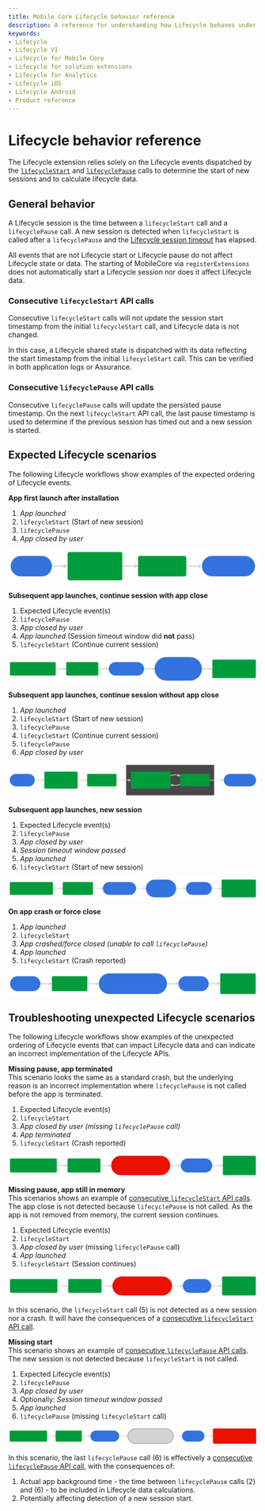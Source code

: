 ```yaml
---
title: Mobile Core Lifecycle behavior reference
description: A reference for understanding how Lifecycle behaves under different scenarios.
keywords:
- Lifecycle
- Lifecycle V1
- Lifecycle for Mobile Core
- Lifecycle for solution extensions
- Lifecycle for Analytics
- Lifecycle iOS
- Lifecycle Android
- Product reference
---
```


# Lifecycle behavior reference

The Lifecycle extension relies solely on the Lifecycle events dispatched by the [`lifecycleStart`](api-reference.md#lifecyclestart) and [`lifecyclePause`](api-reference.md#lifecyclepause) calls to determine the start of new sessions and to calculate lifecycle data.

## General behavior

A Lifecycle session is the time between a `lifecycleStart` call and a `lifecyclePause` call. A new session is detected when `lifecycleStart` is called after a `lifecyclePause` and the [Lifecycle session timeout](configuration-keys.md#lifecyclesessiontimeout) has elapsed.

All events that are not Lifecycle start or Lifecycle pause do not affect Lifecycle state or data. The starting of MobileCore via `registerExtensions` does not automatically start a Lifecycle session nor does it affect Lifecycle data.

### Consecutive `lifecycleStart` API calls

Consecutive `lifecycleStart` calls will not update the session start timestamp from the initial `lifecycleStart` call, and Lifecycle data is not changed.

<InlineAlert variant="info" slots="text"/>

In this case, a Lifecycle shared state is dispatched with its data reflecting the start timestamp from the initial `lifecycleStart` call. This can be verified in both application logs or Assurance.

### Consecutive `lifecyclePause` API calls

Consecutive `lifecyclePause` calls will update the persisted pause timestamp. On the next `lifecycleStart` API call, the last pause timestamp is used to determine if the previous session has timed out and a new session is started.

## Expected Lifecycle scenarios

The following Lifecycle workflows show examples of the expected ordering of Lifecycle events.

**App first launch after installation**

1. *App launched*
2. `lifecycleStart` (Start of new session)
3. `lifecyclePause`
4. *App closed by user*

![](./assets/android/lifecycle-first-launch.svg)

<!-- mermaid.js diagram definition
graph LR
    A(["1.<br/>App launched"])
    A ==> B("2.<br/><code>lifecycleStart</code><br>(Start of new session)")
    B ==> C(3.<br/><code>lifecyclePause</code>)
    C ==> D(["4.<br/>App closed by user"])

    classDef dashedPill fill:#d3d3d3,stroke:#000,stroke-dasharray: 5 5,color:#000;
    classDef regularPill fill:#3273de,stroke:#3273de,color:#fff;
    classDef regularBox fill:#009c3b,stroke:#009c3b,color:#fff;
    classDef incorrectBox fill:#EB1000,stroke:#EB1000,color:#fff;

    class A,D regularPill;
    class B,C regularBox;
-->

**Subsequent app launches, continue session with app close**

1. Expected Lifecycle event(s)
2. `lifecyclePause`
3. *App closed by user* 
4. *App launched* (Session timeout window did <b>not</b> pass)
5. `lifecycleStart` (Continue current session)

![](./assets/android/lifecycle-continue-session.svg)

<!-- mermaid.js diagram definition
graph LR
    A("1.<br/>Expected Lifecycle event(s)")
    A ==> B(2.<br/><code>lifecyclePause</code>)
    B ==> C(["3.<br/>App closed by user"])
    C ==> D(["4.<br/>App launched<br>(Session timeout window<br>did <b>not</b> pass)"])
    D ==> E("5.<br/><code>lifecycleStart</code><br>(Continue current session)")

    classDef dashedPill fill:#d3d3d3,stroke:#000,stroke-dasharray: 5 5,color:#000;
    classDef regularPill fill:#3273de,stroke:#3273de,color:#fff;
    classDef regularBox fill:#009c3b,stroke:#009c3b,color:#fff;
    classDef incorrectBox fill:#EB1000,stroke:#EB1000,color:#fff;

    class A,B,E regularBox;
    class C,D regularPill;
-->

**Subsequent app launches, continue session without app close**

1. *App launched*
2. `lifecycleStart` (Start of new session)
3. `lifecyclePause`
4. `lifecycleStart` (Continue current session)
5. `lifecyclePause`
5. *App closed by user*

![](./assets/android/lifecycle-continue-without-close.svg)

<!-- mermaid.js diagram definition
graph LR
    A(["1.<br/>App launched"])
    A ==> B("2.<br/><code>lifecycleStart</code><br>(Start of new session)")
    B ==> C(3.<br/><code>lifecyclePause</code>)
    C ==> D("4.<br/><code>lifecycleStart</code><br>(Continue current session)")
    D ==> E(5.<br/><code>lifecyclePause</code>)
    E ==> F(["6.<br/>App closed by user"])
    subgraph "Can repeat any number of times"
        E ==> D
    end

    classDef dashedPill fill:#d3d3d3,stroke:#000,stroke-dasharray: 5 5,color:#000;
    classDef regularPill fill:#3273de,stroke:#3273de,color:#fff;
    classDef regularBox fill:#009c3b,stroke:#009c3b,color:#fff;
    classDef incorrectBox fill:#EB1000,stroke:#EB1000,color:#fff;

    class A,F regularPill;
    class B,C,D,E regularBox;
-->


**Subsequent app launches, new session**

1. Expected Lifecycle event(s)
2. `lifecyclePause`
3. *App closed by user*
4. *Session timeout window passed*
5. *App launched*
6. `lifecycleStart` (Start of new session)

![](./assets/android/lifecycle-subsequent-new-session.svg)

<!-- mermaid.js diagram definition
graph LR
    A("1.<br/>Expected Lifecycle event(s)")
    A ==> B(2.<br/><code>lifecyclePause</code>)
    B ==> C(["3.<br/>App closed by user"])
    C ==> D(["4.<br/>Session timeout<br>window passed"])
    D ==> E(["5.<br/>App launched"])
    E ==> F("6.<br/><code>lifecycleStart</code><br>(Start of new session)")

    classDef dashedPill fill:#d3d3d3,stroke:#000,stroke-dasharray: 5 5,color:#000;
    classDef regularPill fill:#3273de,stroke:#3273de,color:#fff;
    classDef regularBox fill:#009c3b,stroke:#009c3b,color:#fff;
    classDef incorrectBox fill:#EB1000,stroke:#EB1000,color:#fff;

    class A,B,F regularBox;
    class C,D,E regularPill;
-->

**On app crash or force close**

1. *App launched*
2. `lifecycleStart`
3. *App crashed/force closed (unable to call `lifecyclePause`)*
4. *App launched*
5. `lifecycleStart` (Crash reported)

![](./assets/android/lifecycle-crash.svg)

<!-- mermaid.js diagram definition
graph LR
    A(["1.<br/>App launched"])
    A ==> B(2.<br/><code>lifecycleStart</code>)
    B ==> C(["3.<br/>App crashed/force closed<br>(Unable to call <code>lifecyclePause</code>)"])
    C ==> D(["4.<br/>App launched"])
    D ==> E("5.<br/><code>lifecycleStart</code><br>(Crash reported)")

    classDef dashedPill fill:#d3d3d3,stroke:#000,stroke-dasharray: 5 5,color:#000;
    classDef regularPill fill:#3273de,stroke:#3273de,color:#fff;
    classDef regularBox fill:#009c3b,stroke:#009c3b,color:#fff;
    classDef incorrectBox fill:#EB1000,stroke:#EB1000,color:#fff;

    class A,C,D regularPill;
    class B,E regularBox;
-->

## Troubleshooting unexpected Lifecycle scenarios

The following Lifecycle workflows show examples of the unexpected ordering of Lifecycle events that can impact Lifecycle data and can indicate an incorrect implementation of the Lifecycle APIs.

**Missing pause, app terminated**  
This scenario looks the same as a standard crash, but the underlying reason is an incorrect implementation where `lifecyclePause` is not called before the app is terminated.

1. Expected Lifecycle event(s)
2. `lifecycleStart`
3. *App closed by user (missing `lifecyclePause` call)*
4. *App terminated*
5. `lifecycleStart` (Crash reported)

![](./assets/android/lifecycle-missing-pause-terminated.svg)

**Missing pause, app still in memory**  
This scenarios shows an example of [consecutive `lifecycleStart` API calls](#consecutive-lifecyclestart-api-calls). The app close is not detected because `lifecyclePause` is not called. As the app is not removed from memory, the current session continues.

1. Expected Lifecycle event(s)
2. `lifecycleStart`
3. *App closed by user* (missing `lifecyclePause` call)
4. *App launched*
5. `lifecycleStart` (Session continues)

![](./assets/android/lifecycle-missing-pause-not-terminated.svg)

<!-- mermaid.js diagram definition
graph LR
    A("1.<br/>Expected Lifecycle event(s)")
    A ==> B(2.<br/><code>lifecycleStart</code>)
    B ==> C(["3.<br/>App closed by user<br>(Missing <code>lifecyclePause</code> call)"])
    C ==> D(["4.<br/>App launched"])
    D ==> E(5.<br/><code>lifecycleStart</code>)

    classDef regularPill fill:#3273de,stroke:#3273de,color:#fff;
    classDef regularBox fill:#009c3b,stroke:#009c3b,color:#fff;
    classDef incorrectBox fill:#EB1000,stroke:#EB1000,color:#fff;

    class A,B,E regularBox;
    class D regularPill;
    class C incorrectBox;
-->

In this scenario, the `lifecycleStart` call (5) is not detected as a new session nor a crash. It will have the consequences of a [consecutive `lifecycleStart` API call](#consecutive-lifecyclestart-api-calls).

**Missing start**  
This scenario shows an example of [consecutive `lifecyclePause` API calls](#consecutive-lifecyclepause-api-calls). The new session is not detected because `lifecycleStart` is not called.

1. Expected Lifecycle event(s)
2. `lifecyclePause`
3. *App closed by user*
4. Optionally: *Session timeout window passed*
5. *App launched*
6. `lifecyclePause` (missing `lifecycleStart` call)

![](./assets/android/lifecycle-missing-start.svg)

<!-- mermaid.js diagram definition
graph LR
    A("1.<br/>Expected Lifecycle event(s)")
    A ==> B(2.<br/><code>lifecyclePause</code>)
    B ==> C(["3.<br/>App closed by user"])
    C ==> D(["4.<br/>(Optionally)<br>Session timeout window passed"])
    D ==> E(["5.<br/>App launched"])
    E ==> F("6.<br/><code>lifecyclePause</code><br>(Missing <code>lifecycleStart</code> call)")

    classDef dashedPill fill:#d3d3d3,stroke:#000,stroke-dasharray: 5 5,color:#000;
    classDef regularPill fill:#3273de,stroke:#3273de,color:#fff;
    classDef regularBox fill:#009c3b,stroke:#009c3b,color:#fff;
    classDef incorrectBox fill:#EB1000,stroke:#EB1000,color:#fff;

    class A,B regularBox;
    class C,E regularPill;
    class D dashedPill;
    class F incorrectBox;
-->

In this scenario, the last `lifecyclePause` call (6) is effectively a [consecutive `lifecyclePause` API call](#consecutive-lifecyclepause-api-calls), with the consequences of:

1. Actual app background time - the time between `lifecyclePause` calls (2) and (6) - to be included in Lifecycle data calculations.
2. Potentially affecting detection of a new session start.
